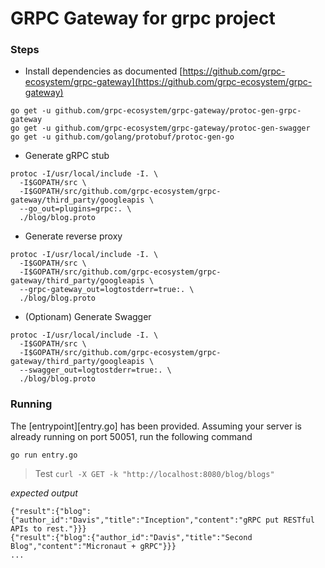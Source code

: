 # GRPC Gateway for grpc project

### Steps

* Install dependencies as documented [https://github.com/grpc-ecosystem/grpc-gateway](https://github.com/grpc-ecosystem/grpc-gateway)
```
go get -u github.com/grpc-ecosystem/grpc-gateway/protoc-gen-grpc-gateway
go get -u github.com/grpc-ecosystem/grpc-gateway/protoc-gen-swagger
go get -u github.com/golang/protobuf/protoc-gen-go
```

* Generate gRPC stub
```
protoc -I/usr/local/include -I. \
  -I$GOPATH/src \
  -I$GOPATH/src/github.com/grpc-ecosystem/grpc-gateway/third_party/googleapis \
  --go_out=plugins=grpc:. \
  ./blog/blog.proto
```

* Generate reverse proxy
```
protoc -I/usr/local/include -I. \
  -I$GOPATH/src \
  -I$GOPATH/src/github.com/grpc-ecosystem/grpc-gateway/third_party/googleapis \
  --grpc-gateway_out=logtostderr=true:. \
  ./blog/blog.proto
```

* (Optionam) Generate Swagger
```
protoc -I/usr/local/include -I. \
  -I$GOPATH/src \
  -I$GOPATH/src/github.com/grpc-ecosystem/grpc-gateway/third_party/googleapis \
  --swagger_out=logtostderr=true:. \
  ./blog/blog.proto
```

### Running

The [entrypoint][entry.go] has been provided. Assuming your server is already running on port 50051, run the following command

`go run entry.go`

> Test 
`curl -X GET -k "http://localhost:8080/blog/blogs"`

*expected output*
```
{"result":{"blog":{"author_id":"Davis","title":"Inception","content":"gRPC put RESTful APIs to rest."}}}
{"result":{"blog":{"author_id":"Davis","title":"Second Blog","content":"Micronaut + gRPC"}}}
...
```